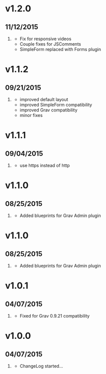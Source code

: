 # v1.2.0
## 11/12/2015

1. [](#new)
    * Fix for responsive videos
    * Couple fixes for JSComments
    * SimpleForm replaced with Forms plugin

# v1.1.2
## 09/21/2015

1. [](#improved)
    * improved default layout
    * improved SimpleForm compatibility
    * improved Grav compatibility
    * minor fixes

# v1.1.1
## 09/04/2015

1. [](#improved)
    * use https instead of http

# v1.1.0
## 08/25/2015

1. [](#improved)
    * Added blueprints for Grav Admin plugin

# v1.1.0
## 08/25/2015

1. [](#improved)
    * Added blueprints for Grav Admin plugin

# v1.0.1
## 04/07/2015

1. [](#bugfix)
    * Fixed for Grav 0.9.21 compatibility

# v1.0.0
## 04/07/2015

1. [](#new)
    * ChangeLog started...

